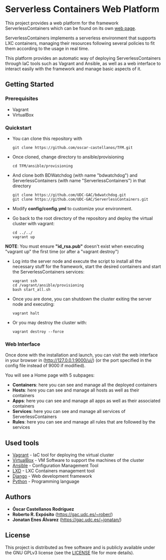 # Serverless Containers Web Platform

This project provides a web platform for the framework ServerlessContainers which can be found on its own [web page](http://bdwatchdog.dec.udc.es/serverless/index.html). 

ServerlessContainers implements a serverless environment that supports LXC containers, managing their resources following several policies to fit them according to the usage in real time.

This platform provides an automatic way of deploying ServerlessContainers through IaC tools such as Vagrant and Ansible, as well as a web interface to interact easily with the framework and manage basic aspects of it.

## Getting Started

### Prerequisites
- Vagrant
- VirtualBox

### Quickstart
- You can clone this repository with
    ```
    git clone https://github.com/oscar-castellanos/TFM.git
    ```

- Once cloned, change directory to ansible/provisioning 
    ```
    cd TFM/ansible/provisioning
    ```

- And clone both BDWatchdog (with name "bdwatchdog") and ServerlessContainers (with name "ServerlessContainers") in that directory

    ```
    git clone https://github.com/UDC-GAC/bdwatchdog.git
    git clone https://github.com/UDC-GAC/ServerlessContainers.git
    ```

- Modify **config/config.yml** to customize your environment.

- Go back to the root directory of the repository and deploy the virtual cluster with vagrant:
    ```
    cd ../../
    vagrant up
    ```

**NOTE**: You must ensure **"id_rsa.pub"** doesn't exist when executing "vagrant up" the first time (or after a "vagrant destroy")

- Log into the server node and execute the script to install all the necessary stuff for the framework, start the desired containers and start the ServerlessContainers services:
    ```
    vagrant ssh
    cd /vagrant/ansible/provisioning
    bash start_all.sh
    ```

- Once you are done, you can shutdown the cluster exiting the server node and executing:
    ```
    vagrant halt
    ```

- Or you may destroy the cluster with:
    ```
    vagrant destroy --force
    ```

### Web Interface

Once done with the installation and launch, you can visit the web interface in your browser in (http://127.0.0.1:9000/ui/) (or the port specified in the config file instead of 9000 if modified).

You will see a Home page with 5 subpages:
- **Containers**: here you can see and manage all the deployed containers
- **Hosts**: here you can see and manage all hosts as well as their containers
- **Apps**: here you can see and manage all apps as well as their associated containers
- **Services**: here you can see and manage all services of ServerlessContainers
- **Rules**: here you can see and manage all rules that are followed by the services

## Used tools
- [Vagrant](https://www.vagrantup.com/) - IaC tool for deploying the virtual cluster
- [VirtualBox](https://www.virtualbox.org) - VM Software to support the machines of the cluster
- [Ansible](https://www.ansible.com/) - Configuration Management Tool
- [LXD](https://linuxcontainers.org/lxd/) - LXC Containers management tool
- [Django](https://www.djangoproject.com/) - Web development framework
- [Python](https://www.python.org) - Programming language

## Authors

* **&Oacute;scar Castellanos Rodr&iacute;guez**
* **Roberto R. Exp&oacute;sito** (https://gac.udc.es/~rober/)
* **Jonatan Enes &Aacute;lvarez** (https://gac.udc.es/~jonatan/)

## License
This project is distributed as free software and is publicly available under the GNU GPLv3 license (see the [LICENSE](LICENSE) file for more details).